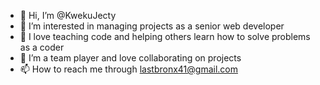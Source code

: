 - 👋 Hi, I’m @KwekuJecty
- 👀 I’m interested in managing projects as a senior web developer
- 🌱 I love teaching code and helping others learn how to solve problems as a coder
- 💞️ I’m a team player and love collaborating on projects
- 📫 How to reach me through lastbronx41@gmail.com

<!---
lastbronx41/lastbronx41 is a ✨ special ✨ repository because its `README.md` (this file) appears on your GitHub profile.
You can click the Preview link to take a look at your changes.
--->

